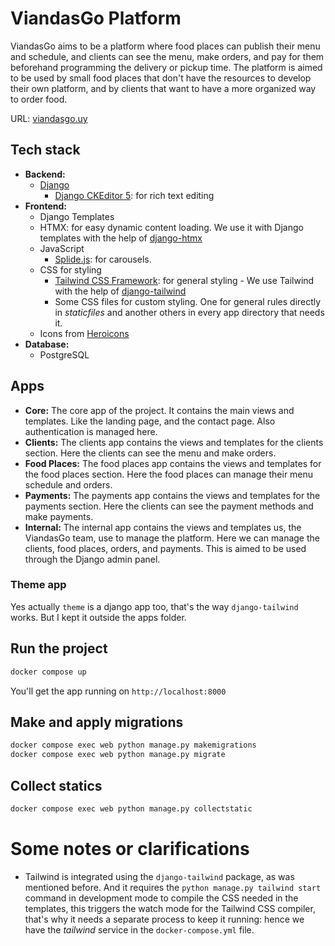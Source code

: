 # ViandasGo Platform
ViandasGo aims to be a platform where food places can publish their menu and schedule, and clients can see the menu, make orders, and pay for them beforehand programming the delivery or pickup time. The platform is aimed to be used by small food places that don't have the resources to develop their own platform, and by clients that want to have a more organized way to order food.


URL: [viandasgo.uy](https://viandasgo.app/)

## Tech stack

- **Backend:**
  - [Django](https://www.djangoproject.com/)
    - [Django CKEditor 5](https://pypi.org/project/django-ckeditor-5/): for rich
      text editing
- **Frontend:**
  - Django Templates
  - HTMX: for easy dynamic content loading. We use it with Django templates with
    the help of [django-htmx](https://pypi.org/project/django-htmx/)
  - JavaScript
    - [Splide.js](https://splidejs.com/): for carousels.
  - CSS for styling
    - [Tailwind CSS Framework](https://tailwindcss.com/): for general styling - We use
      Tailwind with the help of
      [django-tailwind](https://pypi.org/project/django-tailwind/)
    - Some CSS files for custom styling. One for general rules directly in
      _staticfiles_ and another others in every app directory that needs it.
  - Icons from [Heroicons](https://heroicons.com/)
- **Database:**
  - PostgreSQL

## Apps
- **Core:** The core app of the project. It contains the main views and
  templates. Like the landing page, and the contact page. Also authentication is managed here.
- **Clients:** The clients app contains the views and templates for the clients
  section. Here the clients can see the menu and make orders.
- **Food Places:** The food places app contains the views and templates for the
  food places section. Here the food places can manage their menu schedule and orders.
- **Payments:** The payments app contains the views and templates for the payments
  section. Here the clients can see the payment methods and make payments.
- **Internal:** The internal app contains the views and templates us, the ViandasGo
  team, use to manage the platform. Here we can manage the clients, food places,
  orders, and payments. This is aimed to be used through the Django admin panel.

### Theme app
Yes actually `theme` is a django app too, that's the way `django-tailwind` works. But I kept it outside the apps folder.



## Run the project

```bash
docker compose up
```

You'll get the app running on `http://localhost:8000`

## Make and apply migrations

```bash
docker compose exec web python manage.py makemigrations
docker compose exec web python manage.py migrate
```

## Collect statics

```bash
docker compose exec web python manage.py collectstatic
```

# Some notes or clarifications

- Tailwind is integrated using the `django-tailwind` package, as was mentioned before. And it requires the `python manage.py tailwind start` command in development mode to compile the CSS needed in the templates, this triggers the watch mode for the Tailwind CSS compiler, that's why it needs a separate process to keep it running: hence we have the _tailwind_ service in the `docker-compose.yml` file.